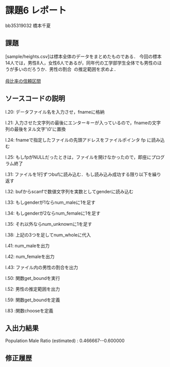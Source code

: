 # 課題6 レポート

bb35319032 橋本千夏

## 課題

[sample/heights.csv]は標本全体のデータをまとめたものである．
今回の標本14人では，男性8人，女性6人であるが，同年代の工学部学生全体でも男性のほうが多いのだろうか．男性の割合<img src="/k06/tex/89f2e0d2d24bcf44db73aab8fc03252c.svg?invert_in_darkmode&sanitize=true" align=middle width=7.87295519999999pt height=14.15524440000002pt/>の推定範囲を求めよ．

[母比率の信頼区間][1]

[1]:../Reference/PopulationRatio.md

## ソースコードの説明

l.20: データファイル名を入力させ，fnameに格納

l.21: 入力させた文字列の最後にエンターキーが入っているので，fnameの文字列の最後をヌル文字'\0'に置換

l.24: fnameで指定したファイルの先頭アドレスをファイルポインタ fp に読み込む

l.25: もしfpがNULLだったときは，ファイルを開けなかったので，即座にプログラム終了

l.31: ファイルを1行ずつbufに読み込む．もし読み込み成功する限り以下を繰り返す

l.32: bufからscanfで数値文字列を実数としてgenderに読み込む

l.33: もしgenderが1ならnum_maleに1を足す

l.34: もしgenderが2ならnum_femaleに1を足す

l.35: それ以外ならnum_unknownに1を足す

l.38: 上記の3つを足してnum_wholeに代入

l.41: num_maleを出力

l.42: num_femaleを出力

l.43: ファイル内の男性の割合を出力

l.50: 関数get_boundを実行

l.52: 男性の推定範囲を出力

l.59: 関数get_boundを定義

l.83 :関数chooseを定義

## 入出力結果

Population Male Ratio (estimated) : 0.466667--0.600000


## 修正履歴

